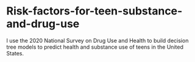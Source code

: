 # Risk-factors-for-teen-substance-and-drug-use
I use the 2020 National Survey on Drug Use and Health to build decision tree models to predict health and substance use of teens in the United States.
